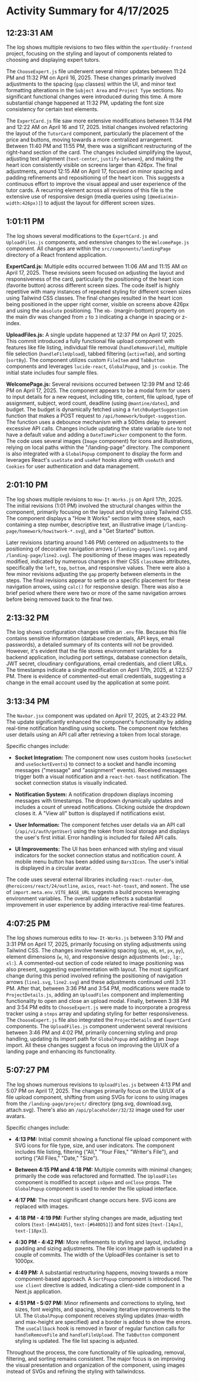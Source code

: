 # Activity Summary for 4/17/2025

## 12:23:31 AM
The log shows multiple revisions to two files within the `xpertbuddy-frontend` project, focusing on the styling and layout of components related to choosing and displaying expert tutors.

The `ChooseExpert.js` file underwent several minor updates between 11:24 PM and 11:32 PM on April 16, 2025. These changes primarily involved adjustments to the spacing (`gap` classes) within the UI, and minor text formatting alterations in the `Subject Area` and `Project Type` sections.  No significant functional changes were introduced during this time. A more substantial change happened at 11:32 PM, updating the font size consistency for certain text elements.

The `ExpertCard.js` file saw more extensive modifications between 11:34 PM and 12:22 AM on April 16 and 17, 2025.  Initial changes involved refactoring the layout of the `TutorCard` component, particularly the placement of the price and buttons, moving towards a more centralized arrangement.  Between 11:40 PM and 11:55 PM, there was a significant restructuring of the right-hand section of the card.  The changes included simplifying the layout, adjusting text alignment (`text-center`, `justify-between`), and making the heart icon consistently visible on screens larger than 426px. The final adjustments, around 12:15 AM on April 17, focused on minor spacing and padding refinements and repositioning of the heart icon.  This suggests a continuous effort to improve the visual appeal and user experience of the tutor cards. A recurring element across all revisions of this file is the extensive use of responsive design (media queries using `[@media(min-width:426px)]`) to adjust the layout for different screen sizes.


## 1:01:11 PM
The log shows several modifications to the `ExpertCard.js` and `UploadFiles.js` components, and extensive changes to the `WelcomePage.js` component.  All changes are within the `src/components/landingPage` directory of a React frontend application.

**ExpertCard.js:**  Multiple edits occurred between 11:06 AM and 11:15 AM on April 17, 2025. These revisions seem focused on adjusting the layout and responsiveness of the card, particularly the positioning of the heart icon (favorite button) across different screen sizes. The code itself is highly repetitive with many instances of repeated styling for different screen sizes using Tailwind CSS classes.  The final changes resulted in the heart icon being positioned in the upper right corner, visible on screens above 426px and using the `absolute` positioning. The `mb-` (margin-bottom) property on the main div was changed from `z` to `3` indicating a change in spacing or z-index.

**UploadFiles.js:** A single update happened at 12:37 PM on April 17, 2025.  This commit introduced a fully functional file upload component with features like file listing, individual file removal (`handleRemoveFile`),  multiple file selection (`handleFileUpload`), tabbed filtering (`activeTab`), and sorting (`sortBy`). The component utilizes custom `FileItem` and `TabButton` components and leverages `lucide-react`, `GlobalPopup`, and `js-cookie`.  The initial state includes four sample files.

**WelcomePage.js:**  Several revisions occurred between 12:39 PM and 12:46 PM on April 17, 2025. The component appears to be a modal form for users to input details for a new request, including title, content, file upload, type of assignment, subject, word count, deadline (using `@mantine/dates`), and budget.  The budget is dynamically fetched using a `fetchBudgetSuggestion` function that makes a POST request to `/api/homework/budget-suggestion`.  The function uses a debounce mechanism with a 500ms delay to prevent excessive API calls. Changes include updating the state variable `date` to not have a default value and adding a `DateTimePicker` component to the form.  The code uses several images (`Image` component) for icons and illustrations, relying on local paths within the "/landing-page" directory.  The component is also integrated with a `GlobalPopup` component to display the form and leverages React's `useState` and `useRef` hooks along with `useAuth` and `Cookies` for user authentication and data management.


## 2:01:10 PM
The log shows multiple revisions to `How-It-Works.js` on April 17th, 2025.  The initial revisions (1:01 PM) involved the structural changes within the component, primarily focusing on the layout and styling using Tailwind CSS. The component displays a "How It Works" section with three steps, each containing a step number, descriptive text, an illustrative image (`/landing-page/homework/howitwork-*.svg`), and a "Get Started" button.

Later revisions (starting around 1:46 PM) centered on adjustments to the positioning of decorative navigation arrows (`/landing-page/line1.svg` and `/landing-page/line2.svg`).  The positioning of these images was repeatedly modified, indicated by numerous changes in their CSS `className` attributes, specifically the `left`, `top`, `bottom`, and responsive values.  There were also a few minor revisions adjusting the `gap` property between elements in the steps.  The final revisions appear to settle on a specific placement for these navigation arrows, using `calc()` for responsive design.  There was also a brief period where there were two or more of the same navigation arrows before being removed back to the final two.


## 2:13:32 PM
The log shows configuration changes within an `.env` file.  Because this file contains sensitive information (database credentials, API keys, email passwords), a detailed summary of its contents will not be provided.  However, it's evident that the file stores environment variables for a backend application, including port settings, database connection details, JWT secret, cloudinary configurations, email credentials, and client URLs.  The timestamps indicate a single modification on April 17th, 2025, at 1:22:57 PM.  There is evidence of commented-out email credentials, suggesting a change in the email account used by the application at some point.


## 3:13:34 PM
The `Navbar.jsx` component was updated on April 17, 2025, at 2:43:22 PM.  The update significantly enhanced the component's functionality by adding real-time notification handling using sockets.  The component now fetches user details using an API call after retrieving a token from local storage.

Specific changes include:

* **Socket Integration:**  The component now uses custom hooks (`useSocket` and `useSocketEvents`) to connect to a socket and handle incoming messages ("message" and "assignment" events).  Received messages trigger both a visual notification and a `react-hot-toast` notification.  The socket connection status is visually indicated.

* **Notification System:** A notification dropdown displays incoming messages with timestamps.  The dropdown dynamically updates and includes a count of unread notifications.  Clicking outside the dropdown closes it.  A "View all" button is displayed if notifications exist.

* **User Information:**  The component fetches user details via an API call (`/api/v1/auth/getUser`) using the token from local storage and displays the user's first initial. Error handling is included for failed API calls.

* **UI Improvements:** The UI has been enhanced with styling and visual indicators for the socket connection status and notification count.  A mobile menu button has been added using `Bars3Icon`. The user's initial is displayed in a circular avatar.

The code uses several external libraries including `react-router-dom`, `@heroicons/react/24/outline`, `axios`, `react-hot-toast`, and `moment`.  The use of `import.meta.env.VITE_BASE_URL` suggests a build process leveraging environment variables.  The overall update reflects a substantial improvement in user experience by adding interactive real-time features.


## 4:07:25 PM
The log shows numerous edits to `How-It-Works.js` between 3:10 PM and 3:31 PM on April 17, 2025, primarily focusing on styling adjustments using Tailwind CSS.  The changes involve tweaking spacing (`gap`, `mb`, `mt`, `px`, `py`), element dimensions (`w`, `h`), and responsive design adjustments (`md:`, `lg:`, `xl:`).  A commented-out section of code related to image positioning was also present, suggesting experimentation with layout.  The most significant change during this period involved refining the positioning of navigation arrows (`line1.svg`, `line2.svg`) and these adjustments continued until  3:31 PM.  After that, between 3:36 PM and 3:54 PM, modifications were made to `ProjectDetails.js`, adding an `UploadFiles` component and implementing functionality to open and close an upload modal.  Finally, between 3:38 PM and 3:54 PM edits to `ChooseExpert.js` were made to incorporate a progress tracker using a `steps` array and updating styling for better responsiveness. The `ChooseExpert.js` file also integrated the `ProjectDetails` and `ExpertCard` components.  The `UploadFiles.js` component underwent several revisions between 3:46 PM and 4:02 PM, primarily concerning styling and prop handling, updating its import path for `GlobalPopup` and adding an `Image` import.  All these changes suggest a focus on improving the UI/UX of a landing page and enhancing its functionality.


## 5:07:27 PM
The log shows numerous revisions to `UploadFiles.js` between 4:13 PM and 5:07 PM on April 17, 2025.  The changes primarily focus on the UI/UX of a file upload component,  shifting from using SVGs for icons to using images from the `/landing-page/project/` directory (png.svg, download.svg, attach.svg).  There's also an `/api/placeholder/32/32` image used for user avatars.

Specific changes include:

* **4:13 PM:** Initial commit showing a functional file upload component with SVG icons for file type, size, and user indicators.  The component includes file listing, filtering ("All," "Your Files," "Writer's File"), and sorting ("All Files," "Date," "Size").

* **Between 4:15 PM and 4:18 PM:**  Multiple commits with minimal changes; primarily the code was refactored and formatted.  The `UploadFiles` component is modified to accept `isOpen` and `onClose` props. The  `GlobalPopup` component is used to render the file upload interface.

* **4:17 PM:**  The most significant change occurs here. SVG icons are replaced with images.

* **4:18 PM - 4:19 PM:** Further styling changes are made, adjusting text colors (`text-[#A414D5]`, `text-[#640D51]`) and font sizes (`text-[14px]`, `text-[18px]`).


* **4:30 PM - 4:42 PM:** More refinements to styling and layout, including padding and sizing adjustments.  The file icon Image path is updated in a couple of commits.  The width of the UploadFiles container is set to 1000px.


* **4:49 PM:** A substantial restructuring happens, moving towards a more component-based approach.  A `SortPopup` component is introduced.  The `use client` directive is added, indicating a client-side component in a Next.js application.

* **4:51 PM - 5:07 PM:** Minor refinements and corrections to styling, text sizes, font weights, and spacing, showing iterative improvements to the UI. The `GlobalPopup` component receives styling updates (max-width and max-height are specified) and a border is added to show the errors.  The `useCallback` hook is removed in favor of regular function calls for `handleRemoveFile` and `handleFileUpload`.  The `TabButton` component styling is updated.  The file list spacing is adjusted.

Throughout the process, the core functionality of file uploading, removal, filtering, and sorting remains consistent. The major focus is on improving the visual presentation and organization of the component, using images instead of SVGs and refining the styling with tailwindcss.
